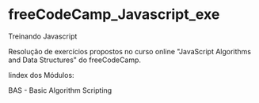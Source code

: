 # freeCodeCamp_Javascript_exe
 Treinando Javascript

Resolução de exercícios propostos no curso online "JavaScript Algorithms and Data Structures" do freeCodeCamp.

Iindex dos Módulos:

BAS - Basic Algorithm Scripting